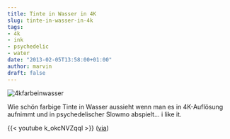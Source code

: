 ```yaml
---
title: Tinte in Wasser in 4K
slug: tinte-in-wasser-in-4k
tags:
- 4k
- ink
- psychedelic
- water
date: "2013-02-05T13:58:00+01:00"
author: marvin
draft: false
---
```

![4kfarbeinwasser](/images/4kfarbeinwasser.jpg)

Wie schön farbige Tinte in Wasser aussieht wenn man es in 4K-Auflösung
aufnimmt und in psychedelischer Slowmo abspielt... i like it.

{{< youtube k_okcNVZqqI   >}}
([via](http://www.kraftfuttermischwerk.de/blogg/?p=48488))